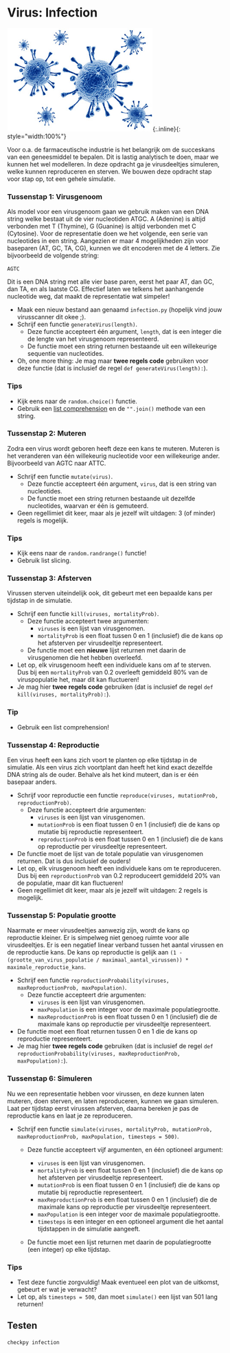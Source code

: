 # Virus: Infection

![](virus.jpg){:.inline}{: style="width:100%"}

Voor o.a. de farmaceutische industrie is het belangrijk om de succeskans van een geneesmiddel te bepalen.
Dit is lastig analytisch te doen, maar we kunnen het wel modelleren.
In deze opdracht ga je virusdeeltjes simuleren, welke kunnen reproduceren en sterven.
We bouwen deze opdracht stap voor stap op, tot een gehele simulatie.


### Tussenstap 1: Virusgenoom

Als model voor een virusgenoom gaan we gebruik maken van een DNA string welke bestaat uit de vier nucleotiden ATGC.
A (Adenine) is altijd verbonden met T (Thymine), G (Guanine) is altijd verbonden met C (Cytosine).
Voor de representatie doen we het volgende, een serie van nucleotides in een string.
Aangezien er maar 4 mogelijkheden zijn voor baseparen (AT, GC, TA, CG), kunnen we dit encoderen met de 4 letters.
Zie bijvoorbeeld de volgende string:

	AGTC

Dit is een DNA string met alle vier base paren, eerst het paar AT, dan GC, dan TA, en als laatste CG.
Effectief laten we telkens het aanhangende nucleotide weg, dat maakt de representatie wat simpeler!

* Maak een nieuw bestand aan genaamd `infection.py` (hopelijk vind jouw virusscanner dit okee ;).
* Schrijf een functie `generateVirus(length)`.
	* Deze functie accepteert één argument, `length`, dat is een integer die de lengte van het virusgenoom representeerd.
	* De functie moet een string returnen bestaande uit een willekeurige sequentie van nucleotides.
* Oh, one more thing: Je mag maar **twee regels code** gebruiken voor deze functie (dat is inclusief de regel `def generateVirus(length):`).

### Tips

* Kijk eens naar de `random.choice()` functie.
* Gebruik een [list comprehension](/theory/comprehensions) en de `"".join()` methode van een string.


### Tussenstap 2: Muteren

Zodra een virus wordt geboren heeft deze een kans te muteren.
Muteren is het veranderen van één willekeurig nucleotide voor een willekeurige ander.
Bijvoorbeeld van AGTC naar ATTC.

* Schrijf een functie `mutate(virus)`.
	* Deze functie accepteert één argument, `virus`, dat is een string van nucleotides.
	* De functie moet een string returnen bestaande uit dezelfde nucleotides, waarvan er één is gemuteerd.
* Geen regellimiet dit keer, maar als je jezelf wilt uitdagen: 3 (of minder) regels is mogelijk.

### Tips

* Kijk eens naar de `random.randrange()` functie!
* Gebruik list slicing.


### Tussenstap 3: Afsterven

Virussen sterven uiteindelijk ook, dit gebeurt met een bepaalde kans per tijdstap in de simulatie.

* Schrijf een functie `kill(viruses, mortalityProb)`.
	* Deze functie accepteert twee argumenten:
		* `viruses` is een lijst van virusgenomen.
		* `mortalityProb` is een float tussen 0 en 1 (inclusief) die de kans op het afsterven per virusdeeltje representeert.
	* De functie moet een **nieuwe** lijst returnen met daarin de virusgenomen die het hebben overleefd.
* Let op, elk virusgenoom heeft een individuele kans om af te sterven. Dus bij een `mortalityProb` van 0.2 overleeft gemiddeld 80% van de viruspopulatie het, maar dit kan fluctueren!
* Je mag hier **twee regels code** gebruiken (dat is inclusief de regel `def kill(viruses, mortalityProb):`).

### Tip

* Gebruik een list comprehension!


### Tussenstap 4: Reproductie

Een virus heeft een kans zich voort te planten op elke tijdstap in de simulatie.
Als een virus zich voortplant dan heeft het kind exact dezelfde DNA string als de ouder.
Behalve als het kind muteert, dan is er één basepaar anders.

* Schrijf voor reproductie een functie `reproduce(viruses, mutationProb, reproductionProb)`.
	* Deze functie accepteert drie argumenten:
		* `viruses` is een lijst van virusgenomen.
		* `mutationProb` is een float tussen 0 en 1 (inclusief) die de kans op mutatie bij reproductie representeert.
		* `reproductionProb` is een float tussen 0 en 1 (inclusief) die de kans op reproductie per virusdeeltje representeert.
* De functìe moet de lijst van de totale populatie van virusgenomen returnen. Dat is dus inclusief de ouders!
* Let op, elk virusgenoom heeft een individuele kans om te reproduceren. Dus bij een `reproductionProb` van 0.2 reproduceert gemiddeld 20% van de populatie, maar dit kan fluctueren!
* Geen regellimiet dit keer, maar als je jezelf wilt uitdagen: 2 regels is mogelijk.


### Tussenstap 5: Populatie grootte

Naarmate er meer virusdeeltjes aanwezig zijn, wordt de kans op reproductie kleiner.
Er is simpelweg niet genoeg ruimte voor alle virusdeeltjes.
Er is een negatief linear verband tussen het aantal virussen en de reproductie kans.
De kans op reproductie is gelijk aan `(1 - (grootte_van_virus_populatie / maximaal_aantal_virussen)) * maximale_reproductie_kans`.

* Schrijf een functie `reproductionProbability(viruses, maxReproductionProb, maxPopulation)`.
	* Deze functie accepteert drie argumenten:
		* `viruses` is een lijst van virusgenomen.
		* `maxPopulation` is een integer voor de maximale populatiegrootte.
		* `maxReproductionProb` is een float tussen 0 en 1 (inclusief) die de maximale kans op reproductie per virusdeeltje representeert.
* De functie moet een float returnen tussen 0 en 1 die de kans op reproductie representeert.
* Je mag hier **twee regels code** gebruiken (dat is inclusief de regel `def reproductionProbability(viruses, maxReproductionProb, maxPopulation):`).


### Tussenstap 6: Simuleren

Nu we een representatie hebben voor virussen, en deze kunnen laten muteren, doen sterven, en laten reproduceren, kunnen we gaan simuleren.
Laat per tijdstap eerst virussen afsterven, daarna bereken je pas de reproductie kans en laat je ze reproduceren.

* Schrijf een functie `simulate(viruses, mortalityProb, mutationProb, maxReproductionProb, maxPopulation, timesteps = 500)`.
	* Deze functie accepteert vijf argumenten, en één optioneel argument:
		* `viruses` is een lijst van virusgenomen.
		* `mortalityProb` is een float tussen 0 en 1 (inclusief) die de kans op het afsterven per virusdeeltje representeert.
		* `mutationProb` is een float tussen 0 en 1 (inclusief) die de kans op mutatie bij reproductie representeert.
		* `maxReproductionProb` is een float tussen 0 en 1 (inclusief) die de maximale kans op reproductie per virusdeeltje representeert.
		* `maxPopulation` is een integer voor de maximale populatiegrootte.
		* `timesteps` is een integer en een optioneel argument die het aantal tijdstappen in de simulatie aangeeft.

	* De functie moet een lijst returnen met daarin de populatiegrootte (een integer) op elke tijdstap.

### Tips

* Test deze functie zorgvuldig! Maak eventueel een plot van de uitkomst, gebeurt er wat je verwacht?
* Let op, als `timesteps = 500`, dan moet `simulate()` een lijst van 501 lang returnen!


## Testen

	checkpy infection

